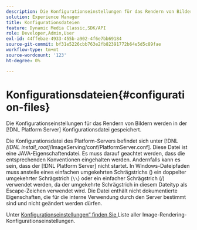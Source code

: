 ```yaml
---
description: Die Konfigurationseinstellungen für das Rendern von Bildern werden in der Konfigurationsdatei  [!DNL Platform Server]  gespeichert.
solution: Experience Manager
title: Konfigurationsdateien
feature: Dynamic Media Classic,SDK/API
role: Developer,Admin,User
exl-id: 44ffebae-4933-455b-a902-4f6e7bb69184
source-git-commit: bf31e5226cbb763e2fb82391772b64e5d5c89fae
workflow-type: tm+mt
source-wordcount: '123'
ht-degree: 0%

---
```


# Konfigurationsdateien{#configuration-files}

Die Konfigurationseinstellungen für das Rendern von Bildern werden in der [!DNL Platform Server] Konfigurationsdatei gespeichert.

Die Konfigurationsdatei des Platform-Servers befindet sich unter [!DNL *[!DNL install_root]*/ImageServing/conf/PlatformServer.conf]. Diese Datei ist eine JAVA-Eigenschaftendatei. Es muss darauf geachtet werden, dass die entsprechenden Konventionen eingehalten werden. Andernfalls kann es sein, dass der [!DNL Platform Server] nicht startet. In Windows-Dateipfaden muss anstelle eines einfachen umgekehrten Schrägstrichs (\) ein doppelter umgekehrter Schrägstrich (`\\`) oder ein einfacher Schrägstrich (/) verwendet werden, da der umgekehrte Schrägstrich in diesem Dateityp als Escape-Zeichen verwendet wird. Die Datei enthält nicht dokumentierte Eigenschaften, die für die interne Verwendung durch den Server bestimmt sind und nicht geändert werden dürfen.

Unter [Konfigurationseinstellungen“ finden Sie ](../../../../../ir-api/server-admin/image-rendering-api-ref/c-ir-server-administration/c-ir-configuration-settings-reference/c-ir-configuration-settings-reference.md#concept-6947a512d4c94e9fb8a71b80243fee81) Liste aller Image-Rendering-Konfigurationseinstellungen.
